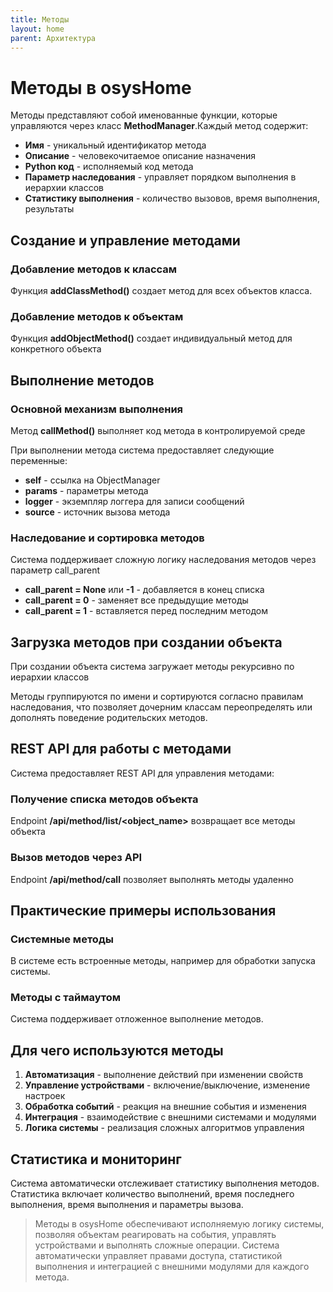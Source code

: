 ```yaml
---
title: Методы
layout: home
parent: Архитектура
---
```

# Методы в osysHome
Методы представляют собой именованные функции, которые управляются через класс **MethodManager**.Каждый метод содержит:

* **Имя** - уникальный идентификатор метода
* **Описание** - человекочитаемое описание назначения
* **Python код** - исполняемый код метода
* **Параметр наследования** - управляет порядком выполнения в иерархии классов
* **Статистику выполнения** - количество вызовов, время выполнения, результаты

## Создание и управление методами

### Добавление методов к классам
Функция **addClassMethod()** создает метод для всех объектов класса.

### Добавление методов к объектам
Функция **addObjectMethod()** создает индивидуальный метод для конкретного объекта

## Выполнение методов
### Основной механизм выполнения
Метод **callMethod()** выполняет код метода в контролируемой среде

При выполнении метода система предоставляет следующие переменные:

* **self** - ссылка на ObjectManager
* **params** - параметры метода
* **logger** - экземпляр логгера для записи сообщений
* **source** - источник вызова метода

### Наследование и сортировка методов
Система поддерживает сложную логику наследования методов через параметр call_parent

* **call_parent = None** или **-1** - добавляется в конец списка
* **call_parent = 0** - заменяет все предыдущие методы
* **call_parent = 1** - вставляется перед последним методом

## Загрузка методов при создании объекта
При создании объекта система загружает методы рекурсивно по иерархии классов

Методы группируются по имени и сортируются согласно правилам наследования, что позволяет дочерним классам переопределять или дополнять поведение родительских методов.

## REST API для работы с методами
Система предоставляет REST API для управления методами:

### Получение списка методов объекта
Endpoint **/api/method/list/<object_name>** возвращает все методы объекта

### Вызов методов через API
Endpoint **/api/method/call** позволяет выполнять методы удаленно

## Практические примеры использования
### Системные методы
В системе есть встроенные методы, например для обработки запуска системы.

### Методы с таймаутом
Система поддерживает отложенное выполнение методов.

## Для чего используются методы
1. **Автоматизация** - выполнение действий при изменении свойств
2. **Управление устройствами** - включение/выключение, изменение настроек
3. **Обработка событий** - реакция на внешние события и изменения
4. **Интеграция** - взаимодействие с внешними системами и модулями
5. **Логика системы** - реализация сложных алгоритмов управления

## Статистика и мониторинг
Система автоматически отслеживает статистику выполнения методов.
Статистика включает количество выполнений, время последнего выполнения, время выполнения и параметры вызова.

>Методы в osysHome обеспечивают исполняемую логику системы, позволяя объектам реагировать на события, управлять устройствами и выполнять сложные операции. Система автоматически управляет правами доступа, статистикой выполнения и интеграцией с внешними модулями для каждого метода.
